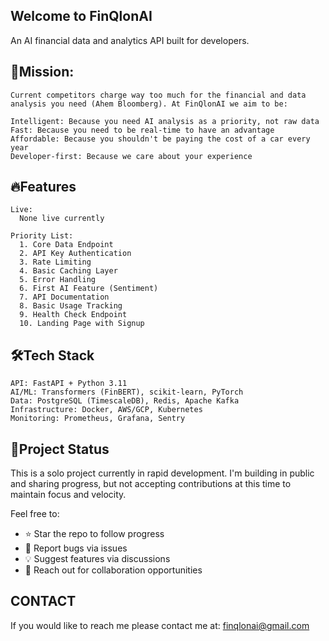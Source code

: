 ## Welcome to FinQlonAI

An AI financial data and analytics API built for developers. 

## 🎯Mission:
    Current competitors charge way too much for the financial and data analysis you need (Ahem Bloomberg). At FinQlonAI we aim to be:

    Intelligent: Because you need AI analysis as a priority, not raw data
    Fast: Because you need to be real-time to have an advantage
    Affordable: Because you shouldn't be paying the cost of a car every year
    Developer-first: Because we care about your experience

## 🔥Features

    Live:
      None live currently
      
    Priority List:
      1. Core Data Endpoint
      2. API Key Authentication
      3. Rate Limiting
      4. Basic Caching Layer
      5. Error Handling
      6. First AI Feature (Sentiment)
      7. API Documentation
      8. Basic Usage Tracking
      9. Health Check Endpoint
      10. Landing Page with Signup

## 🛠️Tech Stack

    API: FastAPI + Python 3.11
    AI/ML: Transformers (FinBERT), scikit-learn, PyTorch
    Data: PostgreSQL (TimescaleDB), Redis, Apache Kafka
    Infrastructure: Docker, AWS/GCP, Kubernetes
    Monitoring: Prometheus, Grafana, Sentry
    
## 🚧Project Status

This is a solo project currently in rapid development. 
I'm building in public and sharing progress, but not accepting contributions at this time to maintain focus and velocity.

Feel free to:
- ⭐ Star the repo to follow progress
- 🐛 Report bugs via issues
- 💡 Suggest features via discussions
- 📧 Reach out for collaboration opportunities

## CONTACT

If you would like to reach me please contact me at: finqlonai@gmail.com
